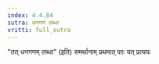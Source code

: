 ```yaml
---
index: 4.4.84
sutra: धनगणं लब्धा
vritti: full_sutra
---
```


"तत् धनगणम् लब्धा" (इति) समर्थानाम् प्रथमात् परः यत् प्रत्ययः 